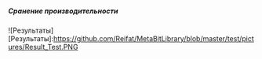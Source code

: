 ##### Сранение производительности
![Результаты]
[Результаты]:https://github.com/Reifat/MetaBitLibrary/blob/master/test/pictures/Result_Test.PNG
